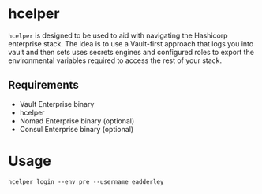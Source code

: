 # hcelper

`hcelper` is designed to be used to aid with navigating the Hashicorp enterprise stack. The idea is to use a Vault-first approach that logs you into vault and then sets uses secrets engines and configured roles to export the environmental variables required to access the rest of your stack.

## Requirements

- Vault Enterprise binary
- hcelper
- Nomad Enterprise binary (optional)
- Consul Enterprise binary (optional)

# Usage

`hcelper login --env pre --username eadderley`